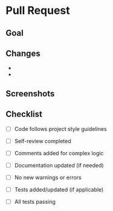 # Pull Request

## Goal
<!-- What does this PR aim to achieve? -->

## Changes
<!-- List the main changes made -->
- 
- 

## Screenshots
<!-- If applicable, add screenshots to help explain your changes -->

## Checklist
- [ ] Code follows project style guidelines
- [ ] Self-review completed
- [ ] Comments added for complex logic
- [ ] Documentation updated (if needed)
- [ ] No new warnings or errors
- [ ] Tests added/updated (if applicable)
- [ ] All tests passing

